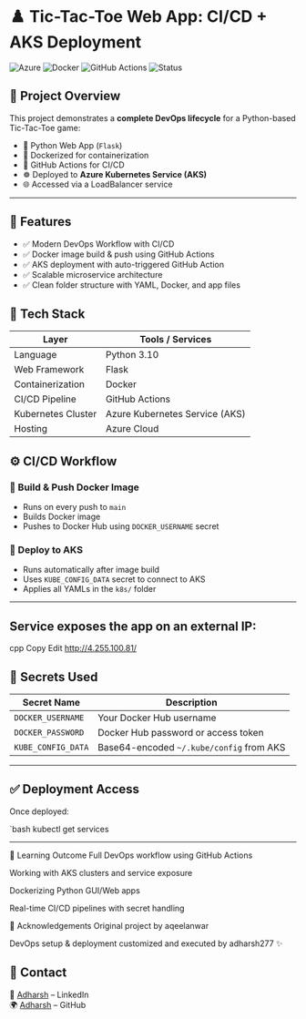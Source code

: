 # ♟️ Tic-Tac-Toe Web App: CI/CD + AKS Deployment

![Azure](https://img.shields.io/badge/Azure-Kubernetes-blue?logo=azure-kubernetes-service)
![Docker](https://img.shields.io/badge/Docker-Containerized-green?logo=docker)
![GitHub Actions](https://img.shields.io/badge/CI/CD-Automation-orange?logo=githubactions)
![Status](https://img.shields.io/badge/Status-Deployed-brightgreen)

## 📌 Project Overview

This project demonstrates a **complete DevOps lifecycle** for a Python-based Tic-Tac-Toe game:

- 🐍 Python Web App (`Flask`)
- 🐳 Dockerized for containerization
- 🔁 GitHub Actions for CI/CD
- ☸️ Deployed to **Azure Kubernetes Service (AKS)**
- 🌐 Accessed via a LoadBalancer service

---

## 🚀 Features

- ✅ Modern DevOps Workflow with CI/CD
- ✅ Docker image build & push using GitHub Actions
- ✅ AKS deployment with auto-triggered GitHub Action
- ✅ Scalable microservice architecture
- ✅ Clean folder structure with YAML, Docker, and app files


## 🧱 Tech Stack

| Layer              | Tools / Services                      |
|--------------------|----------------------------------------|
| Language           | Python 3.10                            |
| Web Framework      | Flask                                  |
| Containerization   | Docker                                 |
| CI/CD Pipeline     | GitHub Actions                         |
| Kubernetes Cluster | Azure Kubernetes Service (AKS)         |
| Hosting            | Azure Cloud                            |



## ⚙️ CI/CD Workflow

### 🔨 Build & Push Docker Image

- Runs on every push to `main`
- Builds Docker image
- Pushes to Docker Hub using `DOCKER_USERNAME` secret

### 🚀 Deploy to AKS

- Runs automatically after image build
- Uses `KUBE_CONFIG_DATA` secret to connect to AKS
- Applies all YAMLs in the `k8s/` folder

---
 ## Service exposes the app on an external IP:

cpp
Copy
Edit
http://4.255.100.81/

## 🔐 Secrets Used

| Secret Name          | Description                                    |
|----------------------|------------------------------------------------|
| `DOCKER_USERNAME`    | Your Docker Hub username                      |
| `DOCKER_PASSWORD`    | Docker Hub password or access token            |
| `KUBE_CONFIG_DATA`   | Base64-encoded `~/.kube/config` from AKS       |

---

## ✅ Deployment Access

Once deployed:

`bash
kubectl get services

---
🧠 Learning Outcome
Full DevOps workflow using GitHub Actions

Working with AKS clusters and service exposure

Dockerizing Python GUI/Web apps

Real-time CI/CD pipelines with secret handling

🙌 Acknowledgements
Original project by aqeelanwar

DevOps setup & deployment customized and executed by adharsh277 ✨

## 📣 Contact

📧 [Adharsh](https://www.linkedin.com/in/adharsh277/) – LinkedIn  
🌍 [Adharsh](https://github.com/adharsh277) – GitHub



